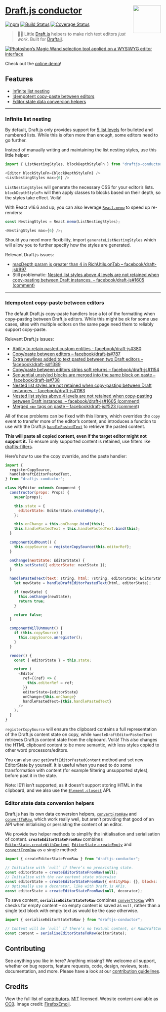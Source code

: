 # [Draft.js conductor](https://thibaudcolas.github.io/draftjs-conductor/) [<img src="https://raw.githubusercontent.com/thibaudcolas/draftail.org/main/.github/draftail-logo.svg?sanitize=true" width="90" height="90" align="right">](https://www.draftail.org/)

[![npm](https://img.shields.io/npm/v/draftjs-conductor.svg)](https://www.npmjs.com/package/draftjs-conductor) [![Build Status](https://travis-ci.com/thibaudcolas/draftjs-conductor.svg?branch=main)](https://travis-ci.com/thibaudcolas/draftjs-conductor) [![Coverage Status](https://coveralls.io/repos/github/thibaudcolas/draftjs-conductor/badge.svg)](https://coveralls.io/github/thibaudcolas/draftjs-conductor)

> 📝✨ Little [Draft.js](https://facebook.github.io/draft-js/) helpers to make rich text editors _just work_. Built for [Draftail](https://www.draftail.org/).

[![Photoshop’s Magic Wand selection tool applied on a WYSIWYG editor interface](https://thibaudcolas.github.io/draftjs-conductor/wysiwyg-magic-wand.png)](https://thibaudcolas.github.io/draftjs-conductor)

Check out the [online demo](https://thibaudcolas.github.io/draftjs-conductor)!

## Features

- [Infinite list nesting](#infinite-list-nesting)
- [Idempotent copy-paste between editors](#idempotent-copy-paste-between-editors)
- [Editor state data conversion helpers](#editor-state-data-conversion-helpers)

---

### Infinite list nesting

By default, Draft.js only provides support for [5 list levels](https://github.com/facebook/draft-js/blob/232791a4e92d94a52c869f853f9869367bdabdac/src/component/contents/DraftEditorContents-core.react.js#L58-L62) for bulleted and numbered lists. While this is often more than enough, some editors need to go further.

Instead of manually writing and maintaining the list nesting styles, use this little helper:

```js
import { ListNestingStyles, blockDepthStyleFn } from "draftjs-conductor";

<Editor blockStyleFn={blockDepthStyleFn} />
<ListNestingStyles max={6} />
```

`ListNestingStyles` will generate the necessary CSS for your editor’s lists. `blockDepthStyleFn` will then apply classes to blocks based on their depth, so the styles take effect. Voilà!

With React v16.6 and up, you can also leverage [`React.memo`](https://reactjs.org/docs/react-api.html#reactmemo) to speed up re-renders:

```js
const NestingStyles = React.memo(ListNestingStyles);

<NestingStyles max={6} />;
```

Should you need more flexibility, import `generateListNestingStyles` which will allow you to further specify how the styles are generated.

Relevant Draft.js issues:

- [maxDepth param is greater than 4 in RichUtils.onTab – facebook/draft-js#997](https://github.com/facebook/draft-js/issues/997)
- Still problematic: [Nested list styles above 4 levels are not retained when copy-pasting between Draft instances. – facebook/draft-js#1605 (comment)](https://github.com/facebook/draft-js/pull/1605#pullrequestreview-87340460)

---

### Idempotent copy-paste between editors

The default Draft.js copy-paste handlers lose a lot of the formatting when copy-pasting between Draft.js editors. While this might be ok for some use cases, sites with multiple editors on the same page need them to reliably support copy-paste.

Relevant Draft.js issues:

- [Ability to retain pasted custom entities - facebook/draft-js#380](https://github.com/facebook/draft-js/issues/380)
- [Copy/paste between editors – facebook/draft-js#787](https://github.com/facebook/draft-js/issues/787)
- [Extra newlines added to text pasted between two Draft editors – facebook/draft-js#1389](https://github.com/facebook/draft-js/issues/1389)
- [Copy/paste between editors strips soft returns – facebook/draft-js#1154](https://github.com/facebook/draft-js/issues/1154)
- [Sequential unstyled blocks are merged into the same block on paste – facebook/draft-js#738](https://github.com/facebook/draft-js/issues/738)
- [Nested list styles are not retained when copy-pasting between Draft instances. – facebook/draft-js#1163](https://github.com/facebook/draft-js/issues/1163)
- [Nested list styles above 4 levels are not retained when copy-pasting between Draft instances. – facebook/draft-js#1605 (comment)](https://github.com/facebook/draft-js/pull/1605#pullrequestreview-87340460)
- [Merged `<p>` tags on paste – facebook/draft-js#523 (comment)](https://github.com/facebook/draft-js/issues/523#issuecomment-371098488)

All of those problems can be fixed with this library, which overrides the `copy` event to transfer more of the editor’s content, and introduces a function to use with the Draft.js [`handlePastedText`](https://draftjs.org/docs/api-reference-editor#handlepastedtext) to retrieve the pasted content.

**This will paste all copied content, even if the target editor might not support it.** To ensure only supported content is retained, use filters like [draftjs-filters](https://github.com/thibaudcolas/draftjs-filters).

Here’s how to use the copy override, and the paste handler:

```js
import {
  registerCopySource,
  handleDraftEditorPastedText,
} from "draftjs-conductor";

class MyEditor extends Component {
  constructor(props: Props) {
    super(props);

    this.state = {
      editorState: EditorState.createEmpty(),
    };

    this.onChange = this.onChange.bind(this);
    this.handlePastedText = this.handlePastedText.bind(this);
  }

  componentDidMount() {
    this.copySource = registerCopySource(this.editorRef);
  }

  onChange(nextState: EditorState) {
    this.setState({ editorState: nextState });
  }

  handlePastedText(text: string, html: ?string, editorState: EditorState) {
    let newState = handleDraftEditorPastedText(html, editorState);

    if (newState) {
      this.onChange(newState);
      return true;
    }

    return false;
  }

  componentWillUnmount() {
    if (this.copySource) {
      this.copySource.unregister();
    }
  }

  render() {
    const { editorState } = this.state;

    return (
      <Editor
        ref={(ref) => {
          this.editorRef = ref;
        }}
        editorState={editorState}
        onChange={this.onChange}
        handlePastedText={this.handlePastedText}
      />
    );
  }
}
```

`registerCopySource` will ensure the clipboard contains a full representation of the Draft.js content state on copy, while `handleDraftEditorPastedText` retrieves Draft.js content state from the clipboard. Voilà! This also changes the HTML clipboard content to be more semantic, with less styles copied to other word processors/editors.

You can also use `getDraftEditorPastedContent` method and set new EditorState by yourself. It is useful when you need to do some transformation with content (for example filtering unsupported styles), before past it in the state.

Note: IE11 isn’t supported, as it doesn't support storing HTML in the clipboard, and we also use the [`Element.closest`](https://developer.mozilla.org/en-US/docs/Web/API/Element/closest) API.

### Editor state data conversion helpers

Draft.js has its own data conversion helpers, [`convertFromRaw`](https://draftjs.org/docs/api-reference-data-conversion#convertfromraw) and [`convertToRaw`](https://draftjs.org/docs/api-reference-data-conversion#converttoraw), which work really well, but aren’t providing that good of an API when initialising or persisting the content of an editor.

We provide two helper methods to simplify the initialisation and serialisation of content. **`createEditorStateFromRaw`** combines [`EditorState.createWithContent`](https://draftjs.org/docs/api-reference-editor-state#createwithcontent), [`EditorState.createEmpty`](https://draftjs.org/docs/api-reference-editor-state#createempty) and [`convertFromRaw`](https://draftjs.org/docs/api-reference-data-conversion#convertfromraw) as a single method:

```js
import { createEditorStateFromRaw } from "draftjs-conductor";

// Initialise with `null` if there’s no preexisting state.
const editorState = createEditorStateFromRaw(null);
// Initialise with the raw content state otherwise
const editorState = createEditorStateFromRaw({ entityMap: {}, blocks: [] });
// Optionally use a decorator, like with Draft.js APIs.
const editorState = createEditorStateFromRaw(null, decorator);
```

To save content, **`serialiseEditorStateToRaw`** combines [`convertToRaw`](https://draftjs.org/docs/api-reference-data-conversion#converttoraw) with checks for empty content – so empty content is saved as `null`, rather than a single text block with empty text as would be the case otherwise.

```js
import { serialiseEditorStateToRaw } from "draftjs-conductor";

// Content will be `null` if there’s no textual content, or RawDraftContentState otherwise.
const content = serialiseEditorStateToRaw(editorState);
```

## Contributing

See anything you like in here? Anything missing? We welcome all support, whether on bug reports, feature requests, code, design, reviews, tests, documentation, and more. Please have a look at our [contribution guidelines](docs/CONTRIBUTING.md).

## Credits

View the full list of [contributors](https://github.com/thibaudcolas/draftjs-conductor/graphs/contributors). [MIT](LICENSE) licensed. Website content available as [CC0](https://creativecommons.org/publicdomain/zero/1.0/). Image credit: [FirefoxEmoji](https://github.com/mozilla/fxemoji).
